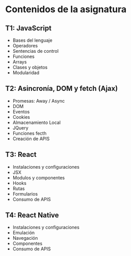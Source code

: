 # Contenidos de la asignatura

## T1: JavaScript

- Bases del lenguaje
- Operadores
- Sentencias de control
- Funciones
- Arrays
- Clases y objetos
- Modularidad

## T2: Asincronía, DOM y fetch (Ajax)

- Promesas: Away / Async
- DOM
- Eventos
- Cookies
- Almacenamiento Local
- JQuery
- Funciones fecth
- Creación de APIS

## T3: React

- Instalaciones y configuraciones
- JSX
- Modulos y componentes
- Hooks
- Rutas
- Formularios
- Consumo de APIS

## T4: React Native

- Instalaciones y configuraciones
- Emulación
- Navegación
- Componentes
- Consumo de APIS
